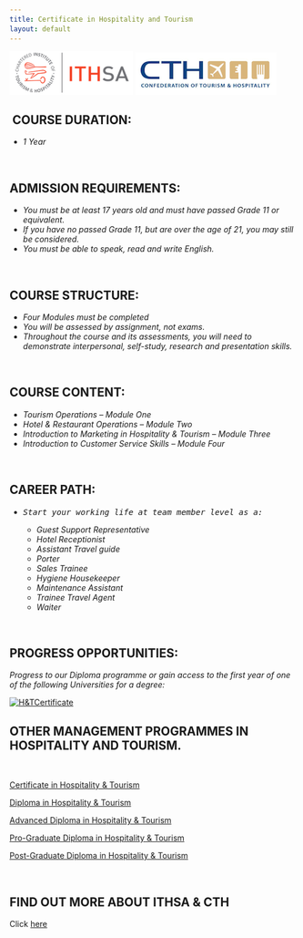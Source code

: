 ```yaml
---
title: Certificate in Hospitality and Tourism
layout: default
---
```


![](/img/acc/ithsa-logo.png "")
![](/img/acc/cth-logo.png "")

<h2><b> </b><b>COURSE DURATION:</b></h2>
<ul>
	<li><i>1 Year</i></li>
</ul>
&nbsp;
<h2><b>ADMISSION REQUIREMENTS:</b></h2>
<ul>
	<li><i>You must be at least 17 years old and must have passed Grade 11 or equivalent.</i></li>
	<li><i>If you have no passed Grade 11, but are over the age of 21, you may still be considered.</i></li>
	<li><i>You must be able to speak, read and write English.</i></li>
</ul>
<i> </i>
<h2><b>COURSE STRUCTURE:</b></h2>
<ul>
	<li><i>Four Modules must be completed</i></li>
	<li><i>You will be assessed by assignment, not exams.</i></li>
	<li><i>Throughout the course and its assessments, you will need to demonstrate interpersonal, self-study, research and presentation skills.</i></li>
</ul>
<i> </i>
<h2><b>COURSE CONTENT:</b></h2>
<ul>
	<li><i>Tourism Operations – Module One</i></li>
	<li><i>Hotel &amp; Restaurant Operations – Module Two</i></li>
	<li><i>Introduction to Marketing in Hospitality &amp; Tourism – Module Three</i></li>
	<li><i>Introduction to Customer Service Skills – Module Four</i></li>
</ul>
<i> </i>
<h2><b>CAREER PATH:</b><b> </b></h2>
<ul>
	<li>
<pre><i>Start your working life at team member level as a:</i></pre>
<ul>
	<li><i>Guest Support Representative</i></li>
	<li><i>Hotel Receptionist </i></li>
	<li><i>Assistant Travel guide</i></li>
	<li><i>Porter</i></li>
	<li><i>Sales Trainee</i></li>
	<li><i>Hygiene Housekeeper</i></li>
	<li><i>Maintenance Assistant</i></li>
	<li><i>Trainee Travel Agent</i></li>
	<li><i>Waiter</i></li>
</ul>
</li>
</ul>
<i> </i>
<h2><b>PROGRESS OPPORTUNITIES:</b></h2>
<i>Progress to our Diploma programme or gain access to the first year of one of the following Universities for a degree:</i>

<a href="http://www.saaac.co.za/wp-content/uploads/2013/05/HTCertificate.png"><img class="alignnone size-full wp-image-382" alt="H&amp;TCertificate" src="http://www.saaac.co.za/wp-content/uploads/2013/05/HTCertificate.png" width="896" height="164" /></a>
<h2></h2>
<h2>OTHER MANAGEMENT PROGRAMMES IN HOSPITALITY AND TOURISM.</h2>
&nbsp;

<a title="Certificate in Hospitality &amp; Tourism" href="http://www.saaac.co.za/ithsa-cth/hospitality-tourism/certificate/">Certificate in Hospitality &amp; Tourism</a>

<a title="Diploma in Hospitality &amp; Tourism" href="http://www.saaac.co.za/ithsa-cth/hospitality-tourism/diploma/">Diploma in Hospitality &amp; Tourism</a>

<a title="Advanced Diploma in Hospitality &amp; Tourism" href="http://www.saaac.co.za/ithsa-cth/hospitality-tourism/advanced-diploma/">Advanced Diploma in Hospitality &amp; Tourism</a>

<a title="Pro-Graduate Diploma" href="http://www.saaac.co.za/ithsa-cth/hospitality-tourism/pro-graduate-diploma/">Pro-Graduate Diploma in Hospitality &amp; Tourism</a>

<a title="Post-Graduate Diploma in Hospitality &amp; Tourism" href="http://www.saaac.co.za/ithsa-cth/hospitality-tourism/post-graduate-diploma/">Post-Graduate Diploma in Hospitality &amp; Tourism</a>

&nbsp;
<h2>FIND OUT MORE ABOUT ITHSA &amp; CTH</h2>
Click <a href="http://www.saaac.co.za/ithsa-cth/">here</a>

&nbsp;